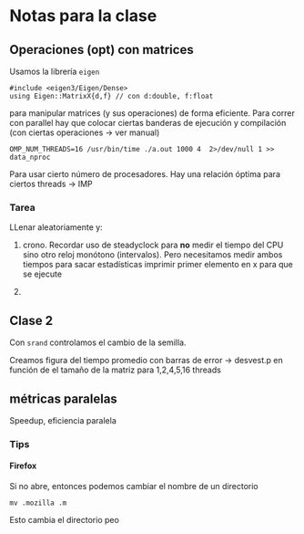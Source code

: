 # Notas para la clase

## Operaciones (opt) con matrices
Usamos la librería `eigen`

    #include <eigen3/Eigen/Dense>
    using Eigen::MatrixX{d,f} // con d:double, f:float

para manipular matrices (y sus operaciones) de forma eficiente. Para correr con parallel hay que colocar ciertas banderas de ejecución y compilación (con ciertas operaciones -> ver manual)

    OMP_NUM_THREADS=16 /usr/bin/time ./a.out 1000 4  2>/dev/null 1 >> data_nproc
 
Para usar cierto número de procesadores. Hay una relación óptima para ciertos threads -> IMP

### Tarea
LLenar aleatoriamente y:
1. crono. Recordar uso de steadyclock para **no** medir el tiempo del CPU sino otro reloj monótono (intervalos). Pero necesitamos medir ambos tiempos para sacar estadísticas
imprimir primer elemento en x para que se ejecute

2. 


## Clase 2
Con `srand` controlamos el cambio de la semilla.

Creamos figura del tiempo promedio con barras de error -> desvest.p en función de el tamaño de la matriz para 1,2,4,5,16 threads


## métricas paralelas
Speedup, eficiencia paralela


















### Tips
#### Firefox
Si no abre, entonces podemos cambiar el nombre de un directorio

    mv .mozilla .m

Esto cambia el directorio peo